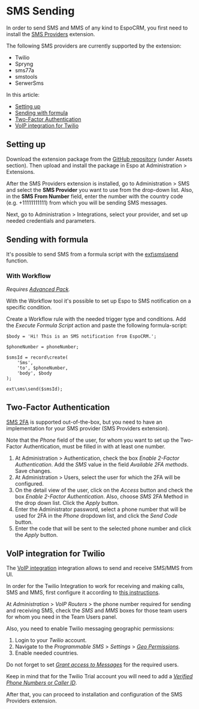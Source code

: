 # SMS Sending

In order to send SMS and MMS of any kind to EspoCRM, you first need to install the [SMS Providers](https://github.com/espocrm/ext-sms-providers/) extension.

The following SMS providers are currently supported by the extension:

- Twilio
- Spryng
- sms77a
- smstools
- SerwerSms 


In this article:

* [Setting up](#setting-up)
* [Sending with formula](#sending-with-formula)
* [Two-Factor Authentication](#two-factor-authentication)
* [VoIP integration for Twilio](#voip-integration-for-twilio)

## Setting up

Download the extension package from the [GitHub repository](https://github.com/espocrm/ext-sms-providers/releases) (under Assets section). Then upload and install the package in Espo at Administration > Extensions.

After the SMS Providers extension is installed, go to Administration > SMS and select the **SMS Provider** you want to use from the drop-down list. Also, in the **SMS From Number** field, enter the number with the country code (e.g. +11111111111) from which you will be sending SMS messages.

Next, go to Administration > Integrations, select your provider, and set up needed credentials and parameters.

## Sending with formula

It's possible to send SMS from a formula script with the [ext\sms\send](formula.md#extsmssend) function.

### With Workflow

*Requires [Advanced Pack](https://www.espocrm.com/extensions/advanced-pack/).*

With the Workflow tool it's possible to set up Espo to SMS notification on a specific condition.

Create a Workflow rule with the needed trigger type and conditions. Add the *Execute Formula Script* action and paste the following formula-script:

```
$body = 'Hi! This is an SMS notification from EspoCRM.';

$phoneNumber = phoneNumber;

$smsId = record\create(
    'Sms',
    'to', $phoneNumber,
    'body', $body
);

ext\sms\send($smsId);
```

## Two-Factor Authentication

[SMS 2FA](2fa.md#authentication-via-sms) is supported out-of-the-box, but you need to have an implementation for your SMS provider (SMS Providers extension).

Note that the *Phone* field of the user, for whom you want to set up the Two-Factor Authentication, must be filled in with at least one number.

1. At Administration > Authentication, check the box *Enable 2-Factor Authentication*. Add the *SMS* value in the field *Available 2FA methods*. Save changes. 
2. At Administration > Users, select the user for which the 2FA will be configured.
3. On the detail view of the user, click on the *Access* button and check the box *Enable 2-Factor Authentication*. Also, choose *SMS* 2FA Method in the drop down list. Click the *Apply* button.
4. Enter the Administrator password, select a phone number that will be used for 2FA in the *Phone* dropdown list, and click the *Send Code* button.
5. Enter the code that will be sent to the selected phone number and click the *Apply* button.


## VoIP integration for Twilio

The [VoIP integration](https://www.espocrm.com/extensions/voip-integration/) integration allows to send and receive SMS/MMS from UI.

In order for the Twilio Integration to work for receiving and making calls, SMS and MMS, first configure it according to [this instructions](https://docs.espocrm.com/extensions/voip-integration/twilio-integration-setup/). 

At *Administration* > *VoIP Routers* > the phone number required for sending and receiving SMS, check the *SMS* and *MMS* boxes for those team users for whom you need in the Team Users panel.

Also, you need to enable Twilio messaging geographic permissions: 

1. Login to your *Twilio* account. 
2. Navigate to the *Programmable SMS* > *Settings* > *[Geo Permissions](https://www.twilio.com/console/sms/settings/geo-permissions)*. 
3. Enable needed countries.

Do not forget to set *[Grant access to Messages](https://docs.espocrm.com/extensions/voip-integration/customization/#grant-access-to-messages)* for the required users.

Keep in mind that for the Twilio Trial account you will need to add a [*Verified Phone Numbers* or *Caller ID*](https://support.twilio.com/hc/en-us/articles/223180048-Adding-a-Verified-Phone-Number-or-Caller-ID-with-Twilio).

After that, you can proceed to installation and configuration of the SMS Providers extension.
